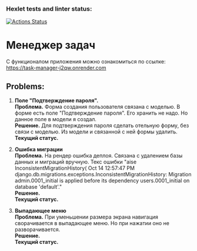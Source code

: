 ### Hexlet tests and linter status:
[![Actions Status](https://github.com/TarakanovAndrey/python-project-52/actions/workflows/hexlet-check.yml/badge.svg)](https://github.com/TarakanovAndrey/python-project-52/actions)

# Менеджер задач  
С функционалом приложения можно ознакомиться по ссылке:  
https://task-manager-j2qw.onrender.com  

## Problems:
1. **Поле "Подтверждение пароля".**  
**Проблема.** Форма создания пользователя связана с моделью. В форме есть поле "Подтверждение пароля".
Его хранить не надо. Но данное поле в модели я создал.  
**Решение.** Для подтверждения пароля сделать отельную форму, без связи с моделью. Из модели и связанной с ней 
формы удалить.  
**Текущий статус.**  


2. **Ошибка миграции**  
**Проблема.** На рендер ошибка деплоя. Связана с удалением базы данных и миграций вручную.
Текс ошибки "aise InconsistentMigrationHistory(
Oct 14 12:57:47 PM  django.db.migrations.exceptions.InconsistentMigrationHistory: Migration admin.0001_initial is applied before its dependency users.0001_initial on database 'default'."  
**Решение.**  
**Текущий статус.**
3. **Выпадающее меню**  
**Проблема.** При уменьшении размера экрана навигация сворачивается в выпадающее меню. 
Но при нажатии оно не разворачивается.  
**Решение.**  
**Текущий статус.**  
